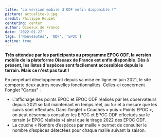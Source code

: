 ```yaml
---
title: "La version mobile d'ODF enfin disponible !"
picture: actualite-8.jpg
credit: Philippe Rouzet
centering: center
author: Oiseaux de France
date: '2022-01-27'
tags: ['Nouveautés', 'ODF', 'EPOC']
active: true
---
```


**Très attendue par les participants au programme EPOC ODF, la version mobile de la plateforme Oiseaux de France est enfin disponible. Dès à présent, les listes d'espèces sont facilement accessibles depuis le terrain. Mais ce n'est pas tout !**

En perpétuel développement depuis sa mise en ligne en juin 2021, le site comporte deux autres nouvelles fonctionnalités. Celles-ci concernent l'onglet "Cartes" :
- L'affichage des points EPOC et EPOC ODF réalisés par les observateurs depuis 2021 se fait maintenant en temps réel, au fur et à mesure que les suivis sont effectués. Dans l’onglet « Couches » puis « Points EPOC », on peut désormais consulter les EPOC et EPOC ODF effectués sur le terrain (« EPOC réalisés ») ainsi que le tirage 2022 des EPOC ODF.
- La couche « Nombre d’espèces par maille » permet de consulter le nombre d’espèces détectées pour chaque maille suivant la saison.